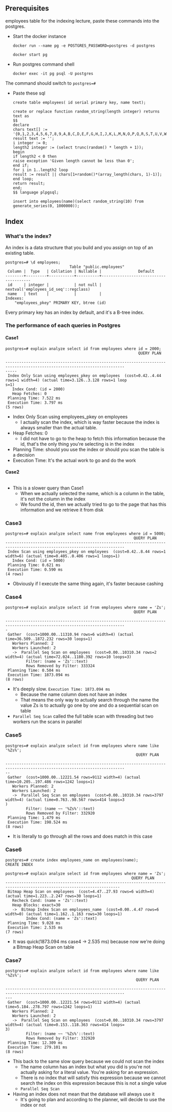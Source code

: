 ## Prerequisites

employees table for the indexing lecture, paste these commands into the postgres.

- Start the docker instance

  ```
  docker run --name pg -e POSTGRES_PASSWORD=postgres -d postgres
  ```
  
  ```
  docker start pg
  ```

- Run postgres command shell
  
  ```
  docker exec -it pg psql -U postgres
  ```

The command should switch to `postgres=#`

- Paste these sql

  ```
  create table employees( id serial primary key, name text);
  ```
  
  ```
  create or replace function random_string(length integer) returns text as
  $$
  declare
  chars text[] := '{0,1,2,3,4,5,6,7,8,9,A,B,C,D,E,F,G,H,I,J,K,L,M,N,O,P,Q,R,S,T,U,V,W,X,Y,Z,a,b,c,d,e,f,g,h,i,j,k,l,m,n,o,p,q,r,s,t,u,v,w,x,y,z}';
  result text := '';
  i integer := 0;
  length2 integer := (select trunc(random() * length + 1));
  begin
  if length2 < 0 then
  raise exception 'Given length cannot be less than 0';
  end if;
  for i in 1..length2 loop
  result := result || chars[1+random()*(array_length(chars, 1)-1)];
  end loop;
  return result;
  end;
  $$ language plpgsql;
  ```
  
  ```
  insert into employees(name)(select random_string(10) from generate_series(0, 1000000));
  ```

## Index

### What's the index?

An index is a data structure that you build and you assign on top of an existing table.

  ```
  postgres=# \d employees;
                              Table "public.employees"
   Column |  Type   | Collation | Nullable |                Default
  --------+---------+-----------+----------+---------------------------------------
   id     | integer |           | not null | nextval('employees_id_seq'::regclass)
   name   | text    |           |          |
  Indexes:
      "employees_pkey" PRIMARY KEY, btree (id)
  ```

Every primary key has an index by default, and it's a B-tree index.

### The performance of each queries in Postgres

#### Case1

  ```
  postgres=# explain analyze select id from employees where id = 2000;
                                                            QUERY PLAN
  
  --------------------------------------------------------------------------------------------------------------------------
  -----
   Index Only Scan using employees_pkey on employees  (cost=0.42..4.44 rows=1 width=4) (actual time=3.126..3.128 rows=1 loop
  s=1)
     Index Cond: (id = 2000)
     Heap Fetches: 0
   Planning Time: 7.522 ms
   Execution Time: 3.797 ms
  (5 rows)
  ```

- Index Only Scan using employees_pkey on employees
  - I actually scan the index, which is way faster because the index is always smaller than the actual table.
- Heap Fetches: 0
  - I did not have to go to the heap to fetch this information because the id, that's the only thing you're selecting is in the index
- Planning Time: should you use the index or should you scan the table is a decision
- Execution Time: It's the actual work to go and do the work

#### Case2

```

```

- This is a slower query than Case1
  - When we actually selected the name, which is a column in the table, it's not the column in the index
  - We found the id, then we actually tried to go to the page that has this information and we retrieve it from disk

### Case3
  ```
  postgres=# explain analyze select name from employees where id = 5000;
                                                          QUERY PLAN
  --------------------------------------------------------------------------------------------------------------------------
   Index Scan using employees_pkey on employees  (cost=0.42..8.44 rows=1 width=6) (actual time=0.405..0.406 rows=1 loops=1)
     Index Cond: (id = 5000)
   Planning Time: 0.621 ms
   Execution Time: 0.590 ms
  (4 rows)
  ```

- Obviously if I execute the same thing again, it's faster because cashing

### Case4
  
  ```
  postgres=# explain analyze select id from employees where name = 'Zs';
                                                          QUERY PLAN
  
  --------------------------------------------------------------------------------------------------------------------------
  -
   Gather  (cost=1000.00..11310.94 rows=6 width=4) (actual time=36.509..1872.232 rows=30 loops=1)
     Workers Planned: 2
     Workers Launched: 2
     ->  Parallel Seq Scan on employees  (cost=0.00..10310.34 rows=2 width=4) (actual time=72.024..1180.392 rows=10 loops=3)
           Filter: (name = 'Zs'::text)
           Rows Removed by Filter: 333324
   Planning Time: 0.504 ms
   Execution Time: 1873.094 ms
  (8 rows)
  ```

- It's deeply slow. `Execution Time: 1873.094 ms`
  - Because the name column does not have an index
  - That means the only way to actually search through the name the value Zs is to actually go one by one and do a sequential scan on table
- `Parallel Seq Scan` called the full table scan with threading but two workers run the scans in parallel

### Case5

  ```
  postgres=# explain analyze select id from employees where name like  '%Zs%';
                                                           QUERY PLAN
  
  --------------------------------------------------------------------------------------------------------------------------
  --
   Gather  (cost=1000.00..12221.54 rows=9112 width=4) (actual time=10.205..197.486 rows=1242 loops=1)
     Workers Planned: 2
     Workers Launched: 2
     ->  Parallel Seq Scan on employees  (cost=0.00..10310.34 rows=3797 width=4) (actual time=0.763..98.567 rows=414 loops=3
  )
           Filter: (name ~~ '%Zs%'::text)
           Rows Removed by Filter: 332920
   Planning Time: 1.479 ms
   Execution Time: 198.524 ms
  (8 rows)
  ```

- It is literally to go through all the rows and does match in this case

### Case6

  ```
  postgres=# create index employees_name on employees(name);
  CREATE INDEX
  ```
  
  ```
  postgres=# explain analyze select id from employees where name = 'Zs';
                                                         QUERY PLAN
  ------------------------------------------------------------------------------------------------------------------------
   Bitmap Heap Scan on employees  (cost=4.47..27.93 rows=6 width=4) (actual time=1.223..2.247 rows=30 loops=1)
     Recheck Cond: (name = 'Zs'::text)
     Heap Blocks: exact=30
     ->  Bitmap Index Scan on employees_name  (cost=0.00..4.47 rows=6 width=0) (actual time=1.162..1.163 rows=30 loops=1)
           Index Cond: (name = 'Zs'::text)
   Planning Time: 9.028 ms
   Execution Time: 2.535 ms
  (7 rows)
  ```

- It was quick(1873.094 ms case4 -> 2.535 ms) because now we're doing a Bitmap Heap Scan on table

### Case7

  ```
  postgres=# explain analyze select id from employees where name like  '%Zs%';
                                                           QUERY PLAN
  
  --------------------------------------------------------------------------------------------------------------------------
  ---
   Gather  (cost=1000.00..12221.54 rows=9112 width=4) (actual time=5.184..278.797 rows=1242 loops=1)
     Workers Planned: 2
     Workers Launched: 2
     ->  Parallel Seq Scan on employees  (cost=0.00..10310.34 rows=3797 width=4) (actual time=0.153..118.363 rows=414 loops=
  3)
           Filter: (name ~~ '%Zs%'::text)
           Rows Removed by Filter: 332920
   Planning Time: 12.309 ms
   Execution Time: 279.101 ms
  (8 rows)
  ```

- This back to the same slow query because we could not scan the index
  - The name column has an index but what you did is you're not actually asking for a literal value. You're asking for an expression.
  - There is no index that will satisfy this expression because we cannot search the index on this expression because this is not a single value
  - `Parallel Seq Scan`
- Having an index does not mean that the database will always use it
  - It's going to plan and according to the planner, will decide to use the index or not

